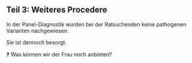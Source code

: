 ## Teil 3: Weiteres Procedere

In der Panel-Diagnostik wurden bei der Ratsuchenden keine pathogenen Varianten nachgewiesen.

Sie ist dennoch besorgt.

❓ Was können wir der Frau noch anbieten?
